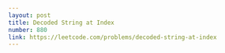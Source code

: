 ```yaml
---
layout: post
title: Decoded String at Index
number: 880
link: https://leetcode.com/problems/decoded-string-at-index
---
```

